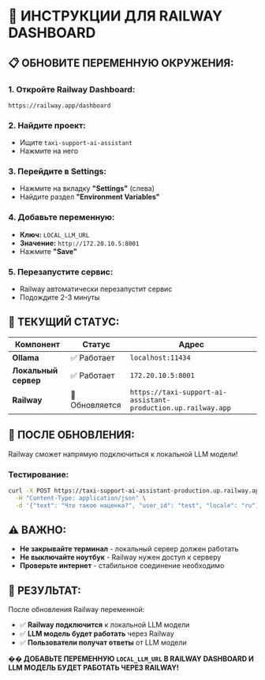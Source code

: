 # 🚀 ИНСТРУКЦИИ ДЛЯ RAILWAY DASHBOARD

## 📋 ОБНОВИТЕ ПЕРЕМЕННУЮ ОКРУЖЕНИЯ:

### 1. Откройте Railway Dashboard:
```
https://railway.app/dashboard
```

### 2. Найдите проект:
- Ищите `taxi-support-ai-assistant`
- Нажмите на него

### 3. Перейдите в Settings:
- Нажмите на вкладку **"Settings"** (слева)
- Найдите раздел **"Environment Variables"**

### 4. Добавьте переменную:
- **Ключ:** `LOCAL_LLM_URL`
- **Значение:** `http://172.20.10.5:8001`
- Нажмите **"Save"**

### 5. Перезапустите сервис:
- Railway автоматически перезапустит сервис
- Подождите 2-3 минуты

## 🔧 ТЕКУЩИЙ СТАТУС:

| Компонент | Статус | Адрес |
|-----------|--------|-------|
| **Ollama** | ✅ Работает | `localhost:11434` |
| **Локальный сервер** | ✅ Работает | `172.20.10.5:8001` |
| **Railway** | 🔄 Обновляется | `https://taxi-support-ai-assistant-production.up.railway.app` |

## 🧪 ПОСЛЕ ОБНОВЛЕНИЯ:

Railway сможет напрямую подключиться к локальной LLM модели!

### Тестирование:
```bash
curl -X POST https://taxi-support-ai-assistant-production.up.railway.app/chat \
  -H "Content-Type: application/json" \
  -d '{"text": "Что такое наценка?", "user_id": "test", "locale": "ru"}'
```

## ⚠️ ВАЖНО:

- **Не закрывайте терминал** - локальный сервер должен работать
- **Не выключайте ноутбук** - Railway нужен доступ к серверу
- **Проверьте интернет** - стабильное соединение необходимо

## 🎯 РЕЗУЛЬТАТ:

После обновления Railway переменной:
- ✅ **Railway подключится** к локальной LLM модели
- ✅ **LLM модель будет работать** через Railway
- ✅ **Пользователи получат ответы** от LLM модели

**�� ДОБАВЬТЕ ПЕРЕМЕННУЮ `LOCAL_LLM_URL` В RAILWAY DASHBOARD И LLM МОДЕЛЬ БУДЕТ РАБОТАТЬ ЧЕРЕЗ RAILWAY!**

